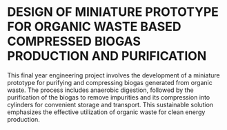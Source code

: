 # DESIGN OF MINIATURE PROTOTYPE FOR ORGANIC WASTE BASED COMPRESSED BIOGAS PRODUCTION AND PURIFICATION
This final year engineering project involves the development of a miniature prototype for purifying and compressing biogas generated from organic waste. The process includes anaerobic digestion, followed by the purification of the biogas to remove impurities and its compression into cylinders for convenient storage and transport. This sustainable solution emphasizes the effective utilization of organic waste for clean energy production.
